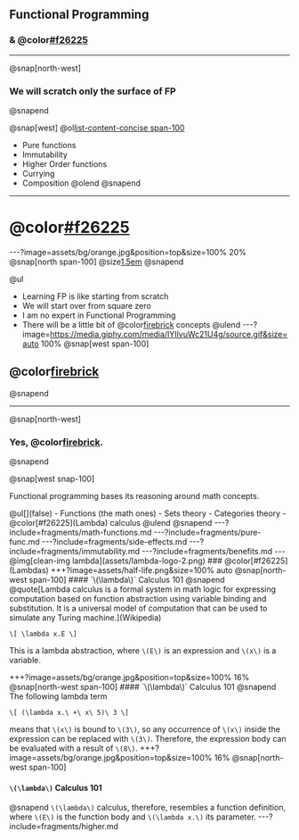 ## Functional Programming
### & @color[#f26225](Lambdas)
---
@snap[north-west]
### We will scratch only the surface of FP
@snapend

@snap[west]
@ol[list-content-concise span-100](false)
- Pure functions
- Immutability
- Higher Order functions
- Currying
- Composition
@olend
@snapend
---
# @color[#f26225](DISCLAIMER)
---?image=assets/bg/orange.jpg&position=top&size=100% 20%
@snap[north span-100]
@size[1.5em](DISCLAIMER)
@snapend

@ul
- Learning FP is like starting from scratch
- We will start over from square zero
- I am no expert in Functional Programming
- There will be a little bit of @color[firebrick](math) concepts
@ulend
---?image=https://media.giphy.com/media/IYIlvuWc21U4g/source.gif&size=auto 100%
@snap[west span-100]
## @color[firebrick](MATH?!?!)
@snapend
<!-- ![angry](assets/angry-brian-opt.gif) -->
---
@snap[north-west]
### Yes, @color[firebrick](Math).
@snapend

@snap[west snap-100]
<p>Functional programming bases its reasoning around math concepts.</p>
@ul[](false)
- Functions (the math ones)
- Sets theory
- Categories theory
- @color[#f26225](Lambda) calculus
@ulend
@snapend
---?include=fragments/math-functions.md
---?include=fragments/pure-func.md
---?include=fragments/side-effects.md
---?include=fragments/immutability.md
---?include=fragments/benefits.md
---
@img[clean-img lambda](assets/lambda-logo-2.png)
### @color[#f26225](Lambdas)
+++?image=assets/half-life.png&size=100% auto
@snap[north-west span-100]
#### `\(\lambda\)` Calculus 101
@snapend
<div class="small">
@quote[Lambda calculus is a formal system in math logic for expressing computation based on function abstraction using variable binding and substitution. It is a universal model of computation that can be used to simulate any Turing machine.](Wikipedia)


`\[
  \lambda x.E
\]`

This is a lambda abstraction, where `\(E\)` is an expression and `\(x\)` is a variable.
</div>
+++?image=assets/bg/orange.jpg&position=top&size=100% 16%
@snap[north-west span-100]
#### `\(\lambda\)` Calculus 101
@snapend
The following lambda term

`\[
  (\lambda x.\ +\ x\ 5)\ 3
\]`

means that `\(x\)` is bound to `\(3\)`, so any occurrence of `\(x\)` inside the expression can be replaced with `\(3\)`. Therefore, the expression body can be evaluated with a result of `\(8\)`.
+++?image=assets/bg/orange.jpg&position=top&size=100% 16%
@snap[north-west span-100]
#### `\(\lambda\)` Calculus 101
@snapend
`\(\lambda\)` calculus, therefore, resembles a function definition, where `\(E\)` is the function body and `\(\lambda x.\)` its parameter.
---?include=fragments/higher.md
